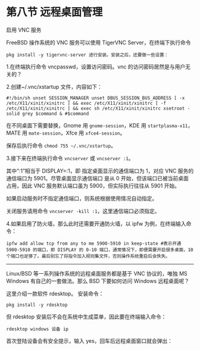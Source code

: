 # 第八节 远程桌面管理

启用 VNC 服务 

FreeBSD 操作系统的 VNC 服务可以使用 TigerVNC Server，在终端下执行命令 

```
pkg install -y tigervnc-server 进行安装。安装之后，还要做一些设置： 
```

1.在终端执行命令 vncpasswd，设置访问密码。vnc 的访问密码居然是与用户无关的？ 

2.创建~/.vnc/xstartup 文件，内容如下： 
```
#!/bin/sh unset SESSION_MANAGER unset DBUS_SESSION_BUS_ADDRESS [ -x /etc/X11/xinit/xinitrc ] && exec /etc/X11/xinit/xinitrc [ -f /etc/X11/xinit/xinitrc ] && exec sh /etc/X11/xinit/xinitrc xsetroot -solid grey $command & #$command 
```
在不同桌面下需要替换，Gnome 用 `gnome-session`，KDE 用 `startplasma-x11`， MATE 用 `mate-session`，Xfce 用 `xfce4-session`。

保存后执行命令 `chmod 755 ~/.vnc/xstartup`。

3.接下来在终端执行命令 `vncserver` 或 `vncserver :1`。

其中“:1”相当于 DISPLAY=:1，即 
指定桌面显示的通信端口为 1，对应 VNC 服务的通信端口为 5901。尽管桌面显示通信端口 是从 0 开始，但该端口已被当前桌面占用，因此 VNC 服务默认端口虽为 5900，但实际执行往往从 5901 开始。

如果启动服务时不指定通信端口，则系统根据使用情况自动指定。

关闭服务请用命令 `vncserver -kill :1`，这里通信端口必须指定。 

4.如果启用了防火墙，那么此时还需要开通防火墙，以 ipfw 为例，在终端输入命令： 

```
ipfw add allow tcp from any to me 5900-5910 in keep-state #表示开通 5900-5910 的端口，即 DISPLAY 的 0-10 端口，通常情况下，即便需要开启很多桌面，10 个端口也足够了。最后别忘了将指令加入规则集文件，否则操作系统重启后会佚失。
```
---------------------------------------
Linux/BSD 等一系列操作系统的远程桌面服务都是基于 VNC 协议的，唯独 MS Windows 有自己的一套做法。那么 BSD 下要如何访问 Windows 远程桌面呢？

这里介绍一款软件 rdesktop。 安装命令：

```
pkg install -y rdesktop 
```
但 rdesktop 安装后不会在系统中生成菜单，因此要在终端输入命令： 
```
rdesktop windows 设备 ip 
```
首次登陆设备会有安全提示，输入 yes，回车后远程桌面窗口就会弹出：
